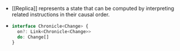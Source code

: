 - [[Replica]] represents a state that can be computed by interpreting related instructions in their causal order.
- ```ts
  interface Chronicle<Change> {
    on?: Link<Chronicle<Change>>
    do: Change[]
  }
  ```